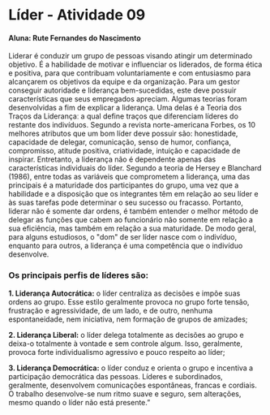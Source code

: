 # Líder - Atividade 09
#### Aluna: Rute Fernandes do Nascimento

Liderar é conduzir um grupo de pessoas visando atingir um determinado objetivo. É a habilidade de motivar e influenciar os liderados, de forma ética e positiva, para que contribuam voluntariamente e com entusiasmo para alcançarem os objetivos da equipe e da organização. Para um gestor conseguir autoridade e liderança bem-sucedidas, este deve possuir características que seus empregados apreciam. Algumas teorias foram desenvolvidas a fim de explicar a liderança. Uma delas é a Teoria dos Traços da Liderançaː a qual define traços que diferenciam líderes do restante dos indivíduos. Segundo a revista norte-americana Forbes, os 10 melhores atributos que um bom líder deve possuir são: honestidade, capacidade de delegar, comunicação, senso de humor, confiança, compromisso, atitude positiva, criatividade, intuição e capacidade de inspirar. Entretanto, a liderança não é dependente apenas das características individuais do líder. Segundo a teoria de Hersey e Blanchard (1986), entre todas as variáveis que comprometem a liderança, uma das principais é a maturidade dos participantes do grupo, uma vez que a habilidade e a disposição que os integrantes têm em relação ao seu líder e às suas tarefas pode determinar o seu sucesso ou fracasso. Portanto, liderar não é somente dar ordens, é também entender o melhor método de delegar as funções que cabem ao funcionário não somente em relação a sua eficiência, mas também em relação a sua maturidade. De modo geral, para alguns estudiosos, o "dom" de ser líder nasce com o indivíduo, enquanto para outros, a liderança é uma competência que o indivíduo desenvolve.

### Os principais perfis de líderes são: 
  **1. Liderança Autocrática:** o líder centraliza as decisões e impõe suas ordens ao grupo. Esse estilo geralmente provoca no grupo forte tensão, frustração e agressividade, de um lado, e de outro, nenhuma espontaneidade, nem iniciativa, nem formação de grupos de amizades;

  **2. Liderança Liberal:** o líder delega totalmente as decisões ao grupo e deixa-o totalmente à vontade e sem controle algum. Isso, geralmente, provoca forte individualismo agressivo e pouco respeito ao líder;

  **3. Liderança Democrática:** o líder conduz e orienta o grupo e incentiva a participação democrática das pessoas. Líderes e subordinados, geralmente, desenvolvem comunicações espontâneas, francas e cordiais. O trabalho desenvolve-se num ritmo suave e seguro, sem alterações, mesmo quando o líder não está presente.”
